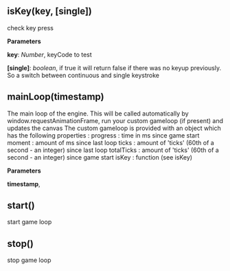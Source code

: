 isKey(key, \[single\])
----------------------
check key press


**Parameters**

**key**:  *Number*,  keyCode to test

**[single]**:  *boolean*,  if true it will return false if there was no keyup previously. So a switch between continuous and single keystroke

mainLoop(timestamp)
-------------------
The main loop of the engine. This will be called automatically by window.requestAnimationFrame, run your custom gameloop (if present) and updates the canvas
The custom gameloop is provided with an object which has the following properties :
progress : time in ms since game start
moment : amount of ms since last loop
ticks : amount of 'ticks' (60th of a second - an integer) since last loop
totalTicks : amount of 'ticks' (60th of a second - an integer) since game start
isKey : function (see isKey)


**Parameters**

**timestamp**,  


start()
-------
start game loop


stop()
------
stop game loop



